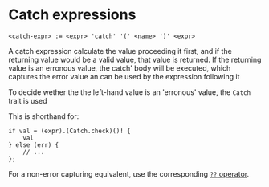 # Catch expressions
```
<catch-expr> := <expr> 'catch' '(' <name> ')' <expr>
```

A catch expression calculate the value proceeding it first, and if the returning value would be a valid value, that value is returned.
If the returning value is an erronous value, the catch' body will be executed, which captures the error value an can be used by the expression following it

To decide wether the the left-hand value is an 'erronous' value, the `Catch` trait is used

This is shorthand for:
```
if val = (expr).(Catch.check)()! {
    val
} else (err) {
    // ...
};
```

For a non-error capturing equivalent, use the corresponding [`??` operator].


[`??` operator]: ../operators/special-operators.md#catch-operator-